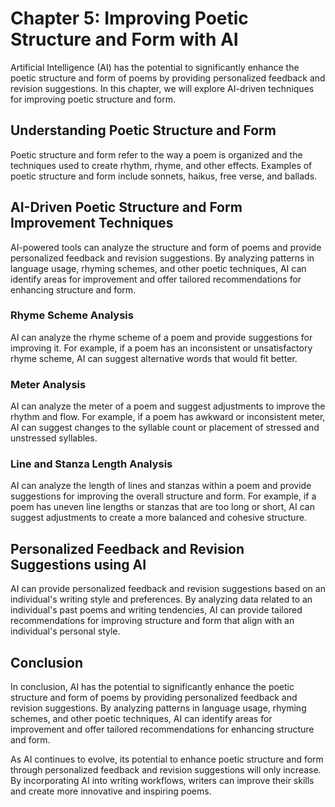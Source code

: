 Chapter 5: Improving Poetic Structure and Form with AI
======================================================

Artificial Intelligence (AI) has the potential to significantly enhance the poetic structure and form of poems by providing personalized feedback and revision suggestions. In this chapter, we will explore AI-driven techniques for improving poetic structure and form.

Understanding Poetic Structure and Form
---------------------------------------

Poetic structure and form refer to the way a poem is organized and the techniques used to create rhythm, rhyme, and other effects. Examples of poetic structure and form include sonnets, haikus, free verse, and ballads.

AI-Driven Poetic Structure and Form Improvement Techniques
----------------------------------------------------------

AI-powered tools can analyze the structure and form of poems and provide personalized feedback and revision suggestions. By analyzing patterns in language usage, rhyming schemes, and other poetic techniques, AI can identify areas for improvement and offer tailored recommendations for enhancing structure and form.

### Rhyme Scheme Analysis

AI can analyze the rhyme scheme of a poem and provide suggestions for improving it. For example, if a poem has an inconsistent or unsatisfactory rhyme scheme, AI can suggest alternative words that would fit better.

### Meter Analysis

AI can analyze the meter of a poem and suggest adjustments to improve the rhythm and flow. For example, if a poem has awkward or inconsistent meter, AI can suggest changes to the syllable count or placement of stressed and unstressed syllables.

### Line and Stanza Length Analysis

AI can analyze the length of lines and stanzas within a poem and provide suggestions for improving the overall structure and form. For example, if a poem has uneven line lengths or stanzas that are too long or short, AI can suggest adjustments to create a more balanced and cohesive structure.

Personalized Feedback and Revision Suggestions using AI
-------------------------------------------------------

AI can provide personalized feedback and revision suggestions based on an individual's writing style and preferences. By analyzing data related to an individual's past poems and writing tendencies, AI can provide tailored recommendations for improving structure and form that align with an individual's personal style.

Conclusion
----------

In conclusion, AI has the potential to significantly enhance the poetic structure and form of poems by providing personalized feedback and revision suggestions. By analyzing patterns in language usage, rhyming schemes, and other poetic techniques, AI can identify areas for improvement and offer tailored recommendations for enhancing structure and form.

As AI continues to evolve, its potential to enhance poetic structure and form through personalized feedback and revision suggestions will only increase. By incorporating AI into writing workflows, writers can improve their skills and create more innovative and inspiring poems.
